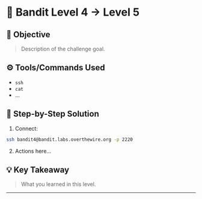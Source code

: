 # 🔐 Bandit Level 4 → Level 5

## 🎯 Objective
> Description of the challenge goal.

## ⚙️ Tools/Commands Used
- `ssh`
- `cat`
- ...

## 🧠 Step-by-Step Solution

1. Connect:
```bash
ssh bandit4@bandit.labs.overthewire.org -p 2220
```

2. Actions here...

## 💡 Key Takeaway
> What you learned in this level.

---
